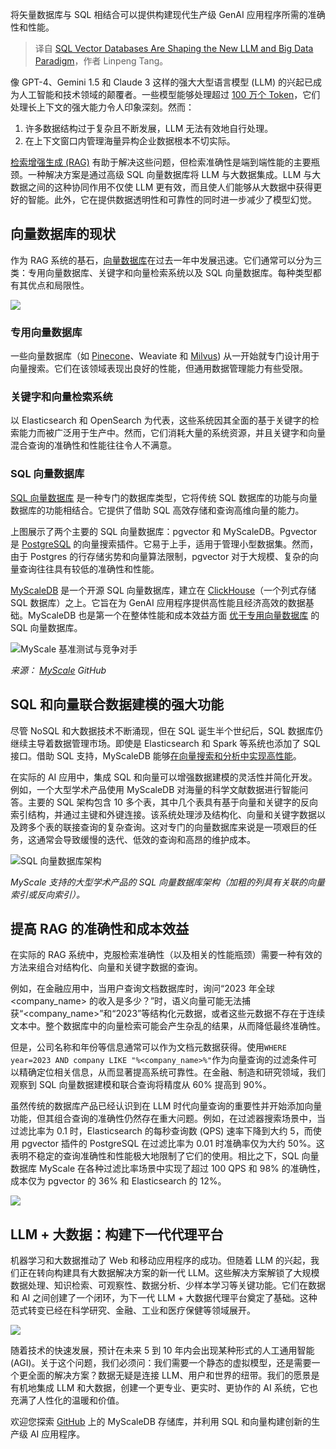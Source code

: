 
<!--
title: SQL向量数据库正在塑造新的LLM和大数据范式
cover: https://cdn.thenewstack.io/media/2024/04/e2e4ecfc-sql-vector-databases-shaping-llm-bigdata-paradigm.jpg
-->

将矢量数据库与 SQL 相结合可以提供构建现代生产级 GenAI 应用程序所需的准确性和性能。

> 译自 [SQL Vector Databases Are Shaping the New LLM and Big Data Paradigm](https://thenewstack.io/sql-vector-databases-are-shaping-the-new-llm-and-big-data-paradigm/)，作者 Linpeng Tang。

像 GPT-4、Gemini 1.5 和 Claude 3 这样的强大大型语言模型 (LLM) 的兴起已成为人工智能和技术领域的颠覆者。一些模型能够处理超过 [100 万个 Token](https://blog.google/technology/ai/google-gemini-next-generation-model-february-2024)，它们处理长上下文的强大能力令人印象深刻。然而：

1. 许多数据结构过于复杂且不断发展，LLM 无法有效地自行处理。
2. 在上下文窗口内管理海量异构企业数据根本不切实际。

[检索增强生成 (RAG)](https://thenewstack.io/retrieval-augmented-generation-for-llms/) 有助于解决这些问题，但检索准确性是端到端性能的主要瓶颈。一种解决方案是通过高级 SQL 向量数据库将 LLM 与大数据集成。LLM 与大数据之间的这种协同作用不仅使 LLM 更有效，而且使人们能够从大数据中获得更好的智能。此外，它在提供数据透明性和可靠性的同时进一步减少了模型幻觉。

## 向量数据库的现状

作为 RAG 系统的基石，[向量数据库](https://thenewstack.io/vector-databases-where-geometry-meets-machine-learning/)在过去一年中发展迅速。它们通常可以分为三类：专用向量数据库、关键字和向量检索系统以及 SQL 向量数据库。每种类型都有其优点和局限性。

![](https://cdn.thenewstack.io/media/2024/04/ae283ff7-vector-databases-1024x490.png)

### 专用向量数据库

一些向量数据库（如 [Pinecone](https://www.pinecone.io/?utm_content=inline+mention)、Weaviate 和 [Milvus](https://zilliz.com?utm_content=inline+mention)) 从一开始就专门设计用于向量搜索。它们在该领域表现出良好的性能，但通用数据管理能力有些受限。

### 关键字和向量检索系统

以 Elasticsearch 和 OpenSearch 为代表，这些系统因其全面的基于关键字的检索能力而被广泛用于生产中。然而，它们消耗大量的系统资源，并且关键字和向量混合查询的准确性和性能往往令人不满意。

### SQL 向量数据库

[SQL 向量数据库](https://myscale.com/blog/what-is-sql-vector-databases/) 是一种专门的数据库类型，它将传统 SQL 数据库的功能与向量数据库的功能相结合。它提供了借助 SQL 高效存储和查询高维向量的能力。

上图展示了两个主要的 SQL 向量数据库：pgvector 和 MyScaleDB。Pgvector 是 [PostgreSQL](https://roadmap.sh/postgresql-dba) 的向量搜索插件。它易于上手，适用于管理小型数据集。然而，由于 Postgres 的行存储劣势和向量算法限制，pgvector 对于大规模、复杂的向量查询往往具有较低的准确性和性能。

[MyScaleDB](https://myscale.com/) 是一个开源 SQL 向量数据库，建立在 [ClickHouse](https://thenewstack.io/clickhouse-optimizing-real-time-data-analysis-with-online-analytical-processing/)（一个列式存储 SQL 数据库）之上。它旨在为 GenAI 应用程序提供高性能且经济高效的数据基础。MyScaleDB 也是第一个在整体性能和成本效益方面 [优于专用向量数据库](https://myscale.github.io/benchmark/#/benchmark) 的 SQL 向量数据库。

![MyScale 基准测试与竞争对手](https://cdn.thenewstack.io/media/2024/04/8fa644d9-myscalebenchmarks-1024x615.png)

*来源： [MyScale](https://myscale.github.io/benchmark/#/) GitHub*

## SQL 和向量联合数据建模的强大功能

尽管 NoSQL 和大数据技术不断涌现，但在 SQL 诞生半个世纪后，SQL 数据库仍继续主导着数据管理市场。即使是 Elasticsearch 和 Spark 等系统也添加了 SQL 接口。借助 SQL 支持，MyScaleDB 能够[在向量搜索和分析中实现高性能](https://github.com/myscale/vector-db-benchmark)。

在实际的 AI 应用中，集成 SQL 和向量可以增强数据建模的灵活性并简化开发。例如，一个大型学术产品使用 MyScaleDB 对海量的科学文献数据进行智能问答。主要的 SQL 架构包含 10 多个表，其中几个表具有基于向量和关键字的反向索引结构，并通过主键和外键连接。该系统处理涉及结构化、向量和关键字数据以及跨多个表的联接查询的复杂查询。这对专门的向量数据库来说是一项艰巨的任务，这通常会导致缓慢的迭代、低效的查询和高昂的维护成本。

![SQL 向量数据库架构](https://cdn.thenewstack.io/media/2024/04/315fbe17-sql-vector-db-schema.png)

*MyScale 支持的大型学术产品的 SQL 向量数据库架构（加粗的列具有关联的向量索引或反向索引）。*

## 提高 RAG 的准确性和成本效益

在实际的 RAG 系统中，克服检索准确性（以及相关的性能瓶颈）需要一种有效的方法来组合对结构化、向量和关键字数据的查询。

例如，在金融应用中，当用户查询文档数据库时，询问“2023 年全球 <company_name> 的收入是多少？”时，语义向量可能无法捕获“<company_name>”和“2023”等结构化元数据，或者这些元数据不存在于连续文本中。整个数据库中的向量检索可能会产生杂乱的结果，从而降低最终准确性。

但是，公司名称和年份等信息通常可以作为文档元数据获得。使用`WHERE year=2023 AND company LIKE "%<company_name>%"`作为向量查询的过滤条件可以精确定位相关信息，从而显著提高系统可靠性。在金融、制造和研究领域，我们观察到 SQL 向量数据建模和联合查询将精度从 60% 提高到 90%。

虽然传统的数据库产品已经认识到在 LLM 时代向量查询的重要性并开始添加向量功能，但其组合查询的准确性仍然存在重大问题。例如，在过滤器搜索场景中，当过滤比率为 0.1 时，Elasticsearch 的每秒查询数 (QPS) 速率下降到大约 5，而使用 pgvector 插件的 PostgreSQL 在过滤比率为 0.01 时准确率仅为大约 50%。这表明不稳定的查询准确性和性能极大地限制了它们的使用。相比之下，SQL 向量数据库 MyScale 在各种过滤比率场景中实现了超过 100 QPS 和 98% 的准确性，成本仅为 pgvector 的 36% 和 Elasticsearch 的 12%。

![](https://cdn.thenewstack.io/media/2024/04/b7ebd8ac-vector-db-precision-1024x603.png)

## LLM + 大数据：构建下一代代理平台

机器学习和大数据推动了 Web 和移动应用程序的成功。但随着 LLM 的兴起，我们正在转向构建具有大数据解决方案的新一代 LLM。这些解决方案解锁了大规模数据处理、知识检索、可观察性、数据分析、少样本学习等关键功能。它们在数据和 AI 之间创建了一个闭环，为下一代 LLM + 大数据代理平台奠定了基础。这种范式转变已经在科学研究、金融、工业和医疗保健等领域展开。

![](https://cdn.thenewstack.io/media/2024/04/b8cd9e24-myscale-architecture-1024x480.png)

随着技术的快速发展，预计在未来 5 到 10 年内会出现某种形式的人工通用智能 (AGI)。关于这个问题，我们必须问：我们需要一个静态的虚拟模型，还是需要一个更全面的解决方案？数据无疑是连接 LLM、用户和世界的纽带。我们的愿景是有机地集成 LLM 和大数据，创建一个更专业、更实时、更协作的 AI 系统，它也充满了人性化的温暖和价值。

欢迎您探索 [GitHub](https://github.com/myscale/myscaledb) 上的 MyScaleDB 存储库，并利用 SQL 和向量构建创新的生产级 AI 应用程序。
